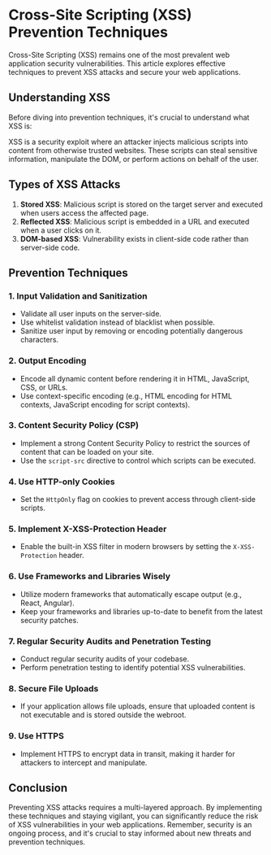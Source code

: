 # Cross-Site Scripting (XSS) Prevention Techniques

Cross-Site Scripting (XSS) remains one of the most prevalent web application security vulnerabilities. This article explores effective techniques to prevent XSS attacks and secure your web applications.

## Understanding XSS

Before diving into prevention techniques, it's crucial to understand what XSS is:

XSS is a security exploit where an attacker injects malicious scripts into content from otherwise trusted websites. These scripts can steal sensitive information, manipulate the DOM, or perform actions on behalf of the user.

## Types of XSS Attacks

1. **Stored XSS**: Malicious script is stored on the target server and executed when users access the affected page.
2. **Reflected XSS**: Malicious script is embedded in a URL and executed when a user clicks on it.
3. **DOM-based XSS**: Vulnerability exists in client-side code rather than server-side code.

## Prevention Techniques

### 1. Input Validation and Sanitization

- Validate all user inputs on the server-side.
- Use whitelist validation instead of blacklist when possible.
- Sanitize user input by removing or encoding potentially dangerous characters.

### 2. Output Encoding

- Encode all dynamic content before rendering it in HTML, JavaScript, CSS, or URLs.
- Use context-specific encoding (e.g., HTML encoding for HTML contexts, JavaScript encoding for script contexts).

### 3. Content Security Policy (CSP)

- Implement a strong Content Security Policy to restrict the sources of content that can be loaded on your site.
- Use the `script-src` directive to control which scripts can be executed.

### 4. Use HTTP-only Cookies

- Set the `HttpOnly` flag on cookies to prevent access through client-side scripts.

### 5. Implement X-XSS-Protection Header

- Enable the built-in XSS filter in modern browsers by setting the `X-XSS-Protection` header.

### 6. Use Frameworks and Libraries Wisely

- Utilize modern frameworks that automatically escape output (e.g., React, Angular).
- Keep your frameworks and libraries up-to-date to benefit from the latest security patches.

### 7. Regular Security Audits and Penetration Testing

- Conduct regular security audits of your codebase.
- Perform penetration testing to identify potential XSS vulnerabilities.

### 8. Secure File Uploads

- If your application allows file uploads, ensure that uploaded content is not executable and is stored outside the webroot.

### 9. Use HTTPS

- Implement HTTPS to encrypt data in transit, making it harder for attackers to intercept and manipulate.

## Conclusion

Preventing XSS attacks requires a multi-layered approach. By implementing these techniques and staying vigilant, you can significantly reduce the risk of XSS vulnerabilities in your web applications. Remember, security is an ongoing process, and it's crucial to stay informed about new threats and prevention techniques.

